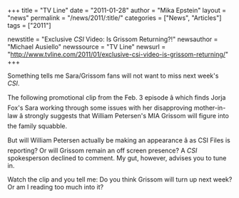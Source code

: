 +++
title = "TV Line"
date = "2011-01-28"
author = "Mika Epstein"
layout = "news"
permalink = "/news/2011/:title/"
categories = ["News", "Articles"]
tags = ["2011"]

newstitle = "Exclusive *CSI* Video: Is Grissom Returning?!"
newsauthor = "Michael Ausiello"
newssource = "TV Line"
newsurl = "http://www.tvline.com/2011/01/exclusive-csi-video-is-grissom-returning/"
+++

Something tells me Sara/Grissom fans will not want to miss next week's *CSI*.

The following promotional clip from the Feb. 3 episode â which finds Jorja Fox's Sara working through some issues with her disapproving mother-in-law â strongly suggests that William Petersen's MIA Grissom will figure into the family squabble.

But will William Petersen actually be making an appearance â as CSI Files is reporting? Or will Grissom remain an off screen presence? A *CSI* spokesperson declined to comment. My gut, however, advises you to tune in.

Watch the clip and you tell me: Do you think Grissom will turn up next week? Or am I reading too much into it?


